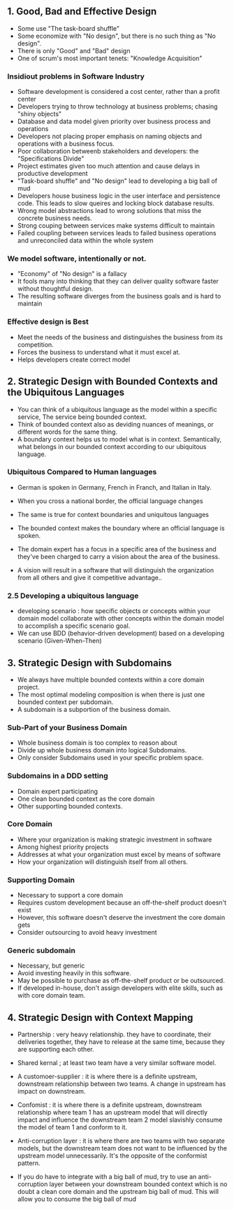 ## 1. Good, Bad and Effective Design

- Some use "The task-board shuffle"
- Some economize with "No design", but there is no such thing as "No design".
- There is only "Good" and "Bad" design
- One of scrum's most important tenets: "Knowledge Acquisition"

### Insidiout problems in Software Industry

- Software development is considered a cost center, rather than a profit center
- Developers trying to throw technology at business problems; chasing "shiny objects"
- Database and data model given priority over business process and operations
- Developers not placing proper emphasis on naming objects and operations with a business focus.
- Poor collaboration betweenb stakeholders and developers: the "Specifications Divide"
- Project estimates given too much attention and cause delays in productive development
- "Task-board shuffle" and "No design" lead to developing a big ball of mud
- Developers house business logic in the user interface and persistence code. This leads to slow queires and locking block database results.
- Wrong model abstractions lead to wrong solutions that miss the concrete business needs.
- Strong couping between services make systems difficult to maintain
- Failed coupling between services leads to failed business operations and unreconciled data within the whole system

### We model software, intentionally or not.

- "Economy" of "No design" is a fallacy
- It fools many into thinking that they can deliver quality software faster without thoughtful design.
- The resulting software diverges from the business goals and is hard to maintain

### Effective design is Best

- Meet the needs of the business and distinguishes the business from its competition.
- Forces the business to understand what it must excel at.
- Helps developers create correct model


## 2. Strategic Design with Bounded Contexts and the Ubiquitous Languages

- You can think of a ubiquitous language as the model within a specific service, The service being bounded context.
- Think of bounded context also as deviding nuances of meanings, or different words for the same thing.
- A boundary context helps us to model what is in context. Semantically, what belongs in our bounded context according to our ubiquitous language.

### Ubiquitous Compared to Human languages

- German is spoken in Germany, French in Franch, and Italian in Italy.
- When you cross a national border, the official language changes
- The same is true for context boundaries and uniquitous languages
- The bounded context makes the boundary where an official language is spoken.

- The domain expert has a focus in a specific area of the business and they've been charged to carry a vision about the area of the business.
- A vision will result in a software that will distinguish the organization from all others and give it competitive advantage..

### 2.5 Developing a ubiquitous language

- developing scenario : how specific objects or concepts within your domain model collaborate with other concepts within the domain model to accomplish a specific scenario goal.
- We can use BDD (behavior-driven development) based on a developing scenario (Given-When-Then)


## 3. Strategic Design with Subdomains

- We always have multiple bounded contexts within a core domain project.
- The most optimal modeling composition is when there is just one bounded context per subdomain.
- A subdomain is a subportion of the business domain.

### Sub-Part of your Business Domain

- Whole business domain is too complex to reason about
- Divide up whole business domain into logical Subdomains.
- Only consider Subdomains used in your specific problem space.

### Subdomains in a DDD setting

- Domain expert participating
- One clean bounded context as the core domain
- Other supporting bounded contexts.

### Core Domain

- Where your organization is making strategic investment in software
- Among highest priority projects
- Addresses at what your organization must excel by means of software
- How your organization will distinguish itself from all others.

### Supporting Domain

- Necessary to support a core domain
- Requires custom development because an off-the-shelf product doesn't exist
- However, this software doesn't deserve the investment the core domain gets
- Consider outsourcing to avoid heavy investment

### Generic subdomain

- Necessary, but generic
- Avoid investing heavily in this software.
- May be possible to purchase as off-the-shelf product or be outsourced.
- If developed in-house, don't assign developers with elite skills, such as with core domain team.

## 4. Strategic Design with Context Mapping

- Partnership : very heavy relationship. they have to coordinate, their deliveries together, they have to release at the same time, because they are supporting each other.
- Shared kernal ; at least two team have a very similar software model. 
- A customoer-supplier : it is where there is a definite upstream, downstream relationship between two teams. A change in upstream has impact on downstream.
- Confomist : it is where there is a definite upstream, downstream relationship where team 1 has an upstream model that will directly impact and influence the downstream team 2 model slavishly consume the model of team 1 and conform to it.
- Anti-corruption layer : it is where there are two teams with two separate models, but the downstream team does not want to be influenced by the upstream model unnecessarily. It's the opposite of the conformist pattern.

- If you do have to integrate with a big ball of mud, try to use an anti-corruption layer between your downstream bounded context which is no doubt a clean core domain and the upstream big ball of mud. This will allow you to consume the big ball of mud

